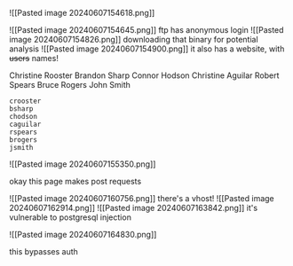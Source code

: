 ![[Pasted image 20240607154618.png]]

![[Pasted image 20240607154645.png]]
ftp has anonymous login
![[Pasted image 20240607154826.png]]
downloading that binary for potential analysis
![[Pasted image 20240607154900.png]]
it also has a website, with ~~users~~ names!

Christine Rooster
Brandon Sharp
Connor Hodson
Christine Aguilar
Robert Spears
Bruce Rogers
John Smith

```
crooster
bsharp
chodson
caguilar
rspears
brogers
jsmith
```

![[Pasted image 20240607155350.png]]

okay this page makes post requests

![[Pasted image 20240607160756.png]]
there's a vhost!
![[Pasted image 20240607162914.png]]
![[Pasted image 20240607163842.png]]
it's vulnerable to postgresql injection

![[Pasted image 20240607164830.png]]

this bypasses auth
